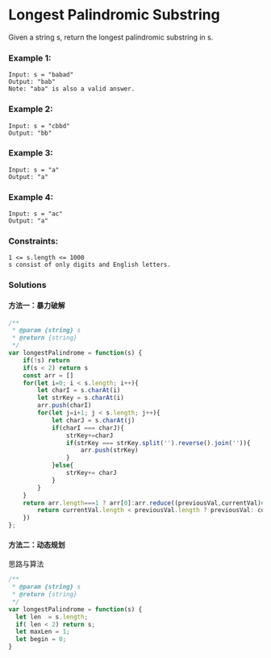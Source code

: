 # Longest Palindromic Substring
Given a string s, return the longest palindromic substring in s.

### Example 1:
```
Input: s = "babad"
Output: "bab"
Note: "aba" is also a valid answer.
```

### Example 2:
```
Input: s = "cbbd"
Output: "bb"
```

### Example 3:
```
Input: s = "a"
Output: "a"
```

### Example 4:
```
Input: s = "ac"
Output: "a"
```

### Constraints:
```
1 <= s.length <= 1000
s consist of only digits and English letters.
```

### Solutions
#### 方法一：暴力破解
```javascript
/**
 * @param {string} s
 * @return {string}
 */
var longestPalindrome = function(s) {
    if(!s) return
    if(s < 2) return s
    const arr = []
    for(let i=0; i < s.length; i++){
        let charI = s.charAt(i)
        let strKey = s.charAt(i)
        arr.push(charI)
        for(let j=i+1; j < s.length; j++){
            let charJ = s.charAt(j)
            if(charI === charJ){
                strKey+=charJ
                if(strKey === strKey.split('').reverse().join('')){
                    arr.push(strKey)
                }
            }else{
                strKey+= charJ
            }
        }
    }
    return arr.length===1 ? arr[0]:arr.reduce((previousVal,currentVal)=>{
        return currentVal.length < previousVal.length ? previousVal: currentVal
    })
};
```
#### 方法二：动态规划
思路与算法

```javascript
/**
 * @param {string} s
 * @return {string}
 */
var longestPalindrome = function(s) {
  let len  = s.length;
  if( len < 2) return s;
  let maxLen = 1;
  let begin = 0;
}
```



